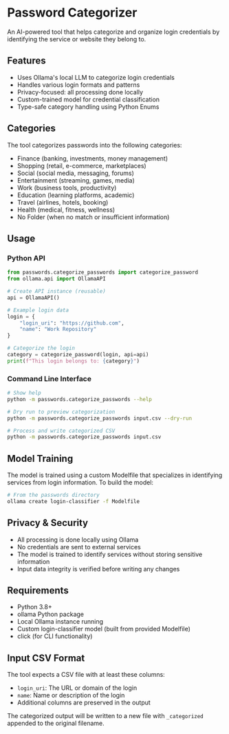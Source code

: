 # Password Categorizer

An AI-powered tool that helps categorize and organize login credentials by identifying the service or website they belong to.

## Features

- Uses Ollama's local LLM to categorize login credentials
- Handles various login formats and patterns
- Privacy-focused: all processing done locally
- Custom-trained model for credential classification
- Type-safe category handling using Python Enums

## Categories

The tool categorizes passwords into the following categories:
- Finance (banking, investments, money management)
- Shopping (retail, e-commerce, marketplaces)
- Social (social media, messaging, forums)
- Entertainment (streaming, games, media)
- Work (business tools, productivity)
- Education (learning platforms, academic)
- Travel (airlines, hotels, booking)
- Health (medical, fitness, wellness)
- No Folder (when no match or insufficient information)

## Usage

### Python API

```python
from passwords.categorize_passwords import categorize_password
from ollama.api import OllamaAPI

# Create API instance (reusable)
api = OllamaAPI()

# Example login data
login = {
    "login_uri": "https://github.com",
    "name": "Work Repository"
}

# Categorize the login
category = categorize_password(login, api=api)
print(f"This login belongs to: {category}")
```

### Command Line Interface

```bash
# Show help
python -m passwords.categorize_passwords --help

# Dry run to preview categorization
python -m passwords.categorize_passwords input.csv --dry-run

# Process and write categorized CSV
python -m passwords.categorize_passwords input.csv
```

## Model Training

The model is trained using a custom Modelfile that specializes in identifying services from login information. To build the model:

```bash
# From the passwords directory
ollama create login-classifier -f Modelfile
```

## Privacy & Security

- All processing is done locally using Ollama
- No credentials are sent to external services
- The model is trained to identify services without storing sensitive information
- Input data integrity is verified before writing any changes

## Requirements

- Python 3.8+
- ollama Python package
- Local Ollama instance running
- Custom login-classifier model (built from provided Modelfile)
- click (for CLI functionality)

## Input CSV Format

The tool expects a CSV file with at least these columns:
- `login_uri`: The URL or domain of the login
- `name`: Name or description of the login
- Additional columns are preserved in the output

The categorized output will be written to a new file with `_categorized` appended to the original filename.
